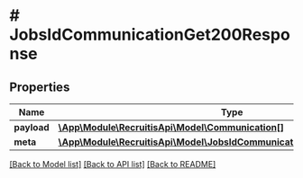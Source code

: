 # # JobsIdCommunicationGet200Response

## Properties

Name | Type | Description | Notes
------------ | ------------- | ------------- | -------------
**payload** | [**\App\Module\RecruitisApi\Model\Communication[]**](Communication.md) |  | [optional]
**meta** | [**\App\Module\RecruitisApi\Model\JobsIdCommunicationGet200ResponseMeta**](JobsIdCommunicationGet200ResponseMeta.md) |  | [optional]

[[Back to Model list]](../../README.md#models) [[Back to API list]](../../README.md#endpoints) [[Back to README]](../../README.md)
